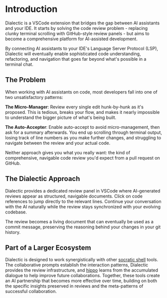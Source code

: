 # Introduction

Dialectic is a VSCode extension that bridges the gap between AI assistants and your IDE. It starts by solving the code review problem - replacing clunky terminal scrolling with GitHub-style review panels - but aims to become a comprehensive platform for AI-assisted development.

By connecting AI assistants to your IDE's Language Server Protocol (LSP), Dialectic will eventually enable sophisticated code understanding, refactoring, and navigation that goes far beyond what's possible in a terminal chat.

## The Problem

When working with AI assistants on code, most developers fall into one of two unsatisfactory patterns:

**The Micro-Manager**: Review every single edit hunk-by-hunk as it's proposed. This is tedious, breaks your flow, and makes it nearly impossible to understand the bigger picture of what's being built.

**The Auto-Accepter**: Enable auto-accept to avoid micro-management, then ask for a summary afterwards. You end up scrolling through terminal output, losing track of line numbers as you make further changes, and struggling to navigate between the review and your actual code.

Neither approach gives you what you really want: the kind of comprehensive, navigable code review you'd expect from a pull request on GitHub.

## The Dialectic Approach

Dialectic provides a dedicated review panel in VSCode where AI-generated reviews appear as structured, navigable documents. Click on code references to jump directly to the relevant lines. Continue your conversation with the AI naturally while the review stays synchronized with your evolving codebase.

The review becomes a living document that can eventually be used as a commit message, preserving the reasoning behind your changes in your git history.

## Part of a Larger Ecosystem

Dialectic is designed to work synergistically with other [socratic shell](https://socratic-shell.github.io/socratic-shell/) tools. The collaborative prompts establish the interaction patterns, Dialectic provides the review infrastructure, and [hippo](https://github.com/socratic-shell/hippo) learns from the accumulated dialogue to help improve future collaborations. Together, these tools create an AI partnership that becomes more effective over time, building on both the specific insights preserved in reviews and the meta-patterns of successful collaboration.